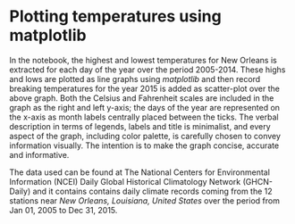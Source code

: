 # Plotting temperatures using matplotlib
In the notebook, the highest and lowest temperatures for New Orleans is extracted for each day of the year over the 
period 2005-2014. These highs and lows are plotted as line graphs using *matplotlib* and then record breaking temperatures for the year 2015 is added as scatter-plot over the above graph. Both the Celsius and Fahrenheit scales are included in the graph as the right and left y-axis; the days of the year are represented on the x-axis as month labels centrally placed between the ticks. The verbal description in terms of legends, labels and title is minimalist, and every aspect of the graph, including color palette, is carefully chosen to convey information visually. The intention is to make the graph concise, accurate and informative. 

The data used can be found at The National Centers for Environmental Information (NCEI) Daily Global Historical Climatology Network (GHCN-Daily) and it contains contains daily climate records coming from the 12 stations near *New Orleans, Louisiana, United States* over the period from Jan 01, 2005 to Dec 31, 2015.
